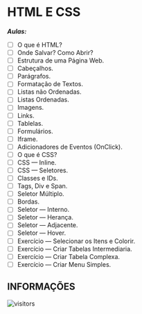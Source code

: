 # HTML E CSS

***Aulas:***

- [ ] O que é HTML?
- [ ] Onde Salvar? Como Abrir?
- [ ] Estrutura de uma Página Web.
- [ ] Cabeçalhos.
- [ ] Parágrafos.
- [ ] Formatação de Textos.
- [ ] Listas não Ordenadas.
- [ ] Listas Ordenadas.
- [ ] Imagens.
- [ ] Links.
- [ ] Tablelas.
- [ ] Formulários.
- [ ] Iframe.
- [ ] Adicionadores de Eventos (OnClick).
- [ ] O que é CSS?
- [ ] CSS — Inline.
- [ ] CSS — Seletores.
- [ ] Classes e IDs.
- [ ] Tags, Div e Span.
- [ ] Seletor Múltiplo.
- [ ] Bordas.
- [ ] Seletor — Interno.
- [ ] Seletor — Herança.
- [ ] Seletor — Adjacente.
- [ ] Seletor — Hover.
- [ ] Exercício — Selecionar os Itens e Colorir.
- [ ] Exercício — Criar Tabelas Intermediaria.
- [ ] Exercício — Criar Tabela Complexa.
- [ ] Exercício — Criar Menu Simples.

## INFORMAÇÕES

![visitors](https://visitor-badge.glitch.me/badge?page_id=Devsgeeknerd.html-e-css-zp "Total de Visitas")
